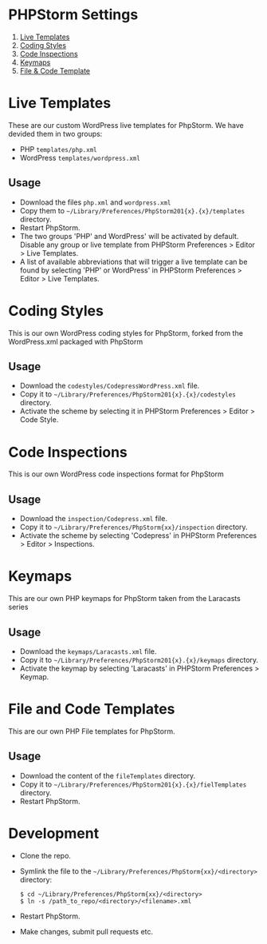 # PHPStorm Settings

1. [Live Templates](#live-templates)
2. [Coding Styles](#coding-styles)
3. [Code Inspections](#code-inspections)
4. [Keymaps](#keymaps)
5. [File & Code Template](#file-and-code-templates)

# Live Templates

These are our custom WordPress live templates for PhpStorm. We have devided them in two groups:
- PHP `templates/php.xml`
- WordPress `templates/wordpress.xml`

## Usage

* Download the files `php.xml` and `wordpress.xml`
* Copy them to `~/Library/Preferences/PhpStorm201{x}.{x}/templates` directory.
* Restart PhpStorm.
* The two groups 'PHP' and WordPress' will be activated by default. Disable any group or live template from PHPStorm Preferences > Editor > Live Templates.
* A list of available abbreviations that will trigger a live template can be found by selecting 'PHP' or WordPress' in PHPStorm Preferences > Editor > Live Templates.

# Coding Styles

This is our own WordPress coding styles for PhpStorm, forked from the WordPress.xml packaged with PhpStorm

## Usage

* Download the `codestyles/CodepressWordPress.xml` file.
* Copy it to `~/Library/Preferences/PhpStorm201{x}.{x}/codestyles` directory.
* Activate the scheme by selecting it in PHPStorm Preferences > Editor > Code Style.

# Code Inspections

This is our own WordPress code inspections format for PhpStorm

## Usage

* Download the `inspection/Codepress.xml` file.
* Copy it to `~/Library/Preferences/PhpStorm{xx}/inspection` directory.
* Activate the scheme by selecting 'Codepress' in PHPStorm Preferences > Editor > Inspections.

# Keymaps

This are our own PHP keymaps for PhpStorm taken from the Laracasts series

## Usage

* Download the `keymaps/Laracasts.xml` file.
* Copy it to `~/Library/Preferences/PhpStorm201{x}.{x}/keymaps` directory.
* Activate the keymap by selecting 'Laracasts' in PHPStorm Preferences > Keymap.

# File and Code Templates

This are our own PHP File templates for PhpStorm. 

## Usage

* Download the content of the `fileTemplates` directory.
* Copy it to `~/Library/Preferences/PhpStorm201{x}.{x}/fielTemplates` directory.
* Restart PhpStorm.

# Development

* Clone the repo.
* Symlink the file to the `~/Library/Preferences/PhpStorm{xx}/<directory>` directory:

	```
	$ cd ~/Library/Preferences/PhpStorm{xx}/<directory>
	$ ln -s /path_to_repo/<directory>/<filename>.xml
	```

* Restart PhpStorm.
* Make changes, submit pull requests etc.